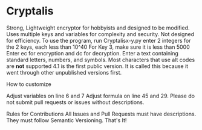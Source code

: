 # Cryptalis
Strong, Lightweight encryptor for hobbyists and designed to be modified.
Uses multiple keys and variables for complexity and security. 
Not designed for efficiency.
To use the program, run Cryptalisx-y.py
enter 2 integers for the 2 keys, each less than 10^40
For Key 3, make sure it is less than 5000
Enter ec for encryption and dc for decryption.
Enter a text containing standard letters, numbers, and symbols. Most characters that use alt codes are **not** supported
4.1 is the first public version. It is called this because it went through other unpublished versions first.

How to customize

Adjust variables on line 6 and 7
Adjust formula on line 45 and 29.
Please do not submit pull requests or issues without descriptions.

Rules for Contributions
All Issues and Pull Requests must have descriptions.
They must follow Semantic Versioning.
That's It!
